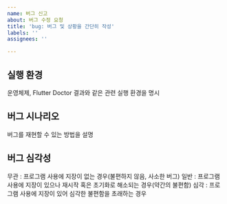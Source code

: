 ```yaml
---
name: 버그 신고
about: 버그 수정 요청
title: 'bug: 버그 및 상황을 간단히 작성'
labels: ''
assignees: ''

---
```


## 실행 환경
운영체제, Flutter Doctor 결과와 같은 관련 실행 환경을 명시

## 버그 시나리오
버그를 재현할 수 있는 방법을 설명

## 버그 심각성
무관 : 프로그램 사용에 지장이 없는 경우(불편하지 않음, 사소한 버그)
일반 : 프로그램 사용에 지장이 있으나 재시작 혹은 초기화로 해소되는 경우(약간의 불편함)
심각 : 프로그램 사용에 지장이 있어 심각한 불편함을 초래하는 경우
